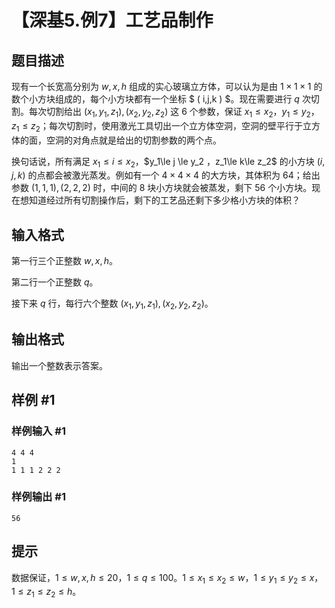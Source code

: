 # 【深基5.例7】工艺品制作

## 题目描述

现有一个长宽高分别为 $w,x,h$ 组成的实心玻璃立方体，可以认为是由 $1\times1\times1$ 的数个小方块组成的，每个小方块都有一个坐标 $ ( i,j,k ) $。现在需要进行 $q$ 次切割。每次切割给出 $(x_1,y_1,z_1),(x_2,y_2,z_2)$ 这 6 个参数，保证 $x_1\le x_2$，$y_1\le y_2$，$z_1\le z_2$；每次切割时，使用激光工具切出一个立方体空洞，空洞的壁平行于立方体的面，空洞的对角点就是给出的切割参数的两个点。

换句话说，所有满足  $x_1\le i\le x_2$，$y_1\le j \le y_2 $，$z_1\le k\le z_2$ 的小方块 $(i,j,k)$ 的点都会被激光蒸发。例如有一个  $4\times4\times 4$ 的大方块，其体积为 $64$；给出参数 $(1,1,1),(2,2,2)$ 时，中间的 $8$ 块小方块就会被蒸发，剩下 $56$ 个小方块。现在想知道经过所有切割操作后，剩下的工艺品还剩下多少格小方块的体积？

## 输入格式

第一行三个正整数 $w,x,h$。

第二行一个正整数 $q$。

接下来 $q$ 行，每行六个整数 $(x_1,y_1,z_1),(x_2,y_2,z_2)$。

## 输出格式

输出一个整数表示答案。

## 样例 #1

### 样例输入 #1

```
4 4 4
1
1 1 1 2 2 2
```

### 样例输出 #1

```
56
```

## 提示

数据保证，$1\le w,x,h\le 20$，$1 \leq q\le 100$。$1 \leq x_1 \leq x_2 \leq w$，$1 \leq y_1\leq y_2 \leq x$，$1 \leq z_1 \leq z_2 \leq h$。